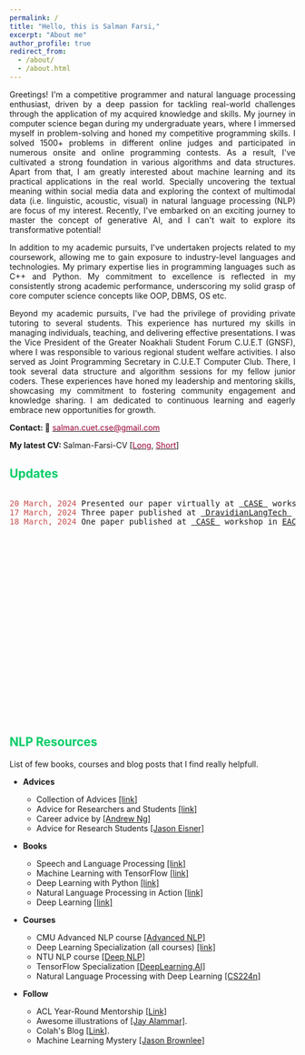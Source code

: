 ```yaml
---
permalink: /
title: "Hello, this is Salman Farsi,"
excerpt: "About me"
author_profile: true
redirect_from: 
  - /about/
  - /about.html
---
```


<p align="justify">
Greetings! I'm a competitive programmer and natural language processing enthusiast, driven by a deep passion for tackling real-world challenges through the application of my acquired knowledge and skills. My journey in computer science began during my undergraduate years, where I immersed myself in problem-solving and honed my competitive programming skills. I solved 1500+ problems in different online judges and participated in numerous onsite and online programming contests. As a result, I've cultivated a strong foundation in various algorithms and data structures. Apart from that, I am greatly interested about machine learning and its practical applications in the real world. Specially uncovering the textual meaning within social media data and exploring the context of multimodal data (i.e. linguistic, acoustic, visual) in natural language processing (NLP) are focus of my interest. Recently, I've embarked on an exciting journey to master the concept of generative AI, and I can't wait to explore its transformative potential!
</p>

<p align="justify">
In addition to my academic pursuits, I've undertaken projects related to my coursework, allowing me to gain exposure to industry-level languages and technologies. My primary expertise lies in programming languages such as C++ and Python. My commitment to excellence is reflected in my consistently strong academic performance, underscoring my solid grasp of core computer science concepts like OOP, DBMS, OS etc. 
</p>

<p align="justify">
Beyond my academic pursuits, I've had the privilege of providing private tutoring to several students. This experience has nurtured my skills in managing individuals, teaching, and delivering effective presentations. I was the Vice President of the Greater Noakhali Student Forum C.U.E.T (GNSF), where I was responsible to various regional student welfare activities. I also served as Joint Programming Secretary in C.U.E.T Computer Club. There, I took several data structure and algorithm sessions for my fellow junior coders. These experiences have honed my leadership and mentoring skills, showcasing my commitment to fostering community engagement and knowledge sharing. I am dedicated to continuous learning and eagerly embrace new opportunities for growth. 
</p> 


<b>Contact: 📧</b> [<font color= "#990033" >salman.cuet.cse@gmail.com</font>](salman.cuet.cse@gmail.com)

<b>My latest CV: </b> Salman-Farsi-CV [<a href="https://drive.google.com/file/d/1cFNL3UMEgUtrt-aIO4dmX68o56HJe0JV/view?usp=sharing"><font color="#990033">Long</font></a>, <a href="https://drive.google.com/file/d/1cFNL3UMEgUtrt-aIO4dmX68o56HJe0JV/view?usp=sharing"><font color="#990033">Short</font></a>]


## <font color="#00cc66"> Updates </font>
<div style="height: 400px; overflow: auto;">
<pre>
<span style="color:rgb(201, 76, 76)">20 March, 2024</span> Presented our paper virtually at <a href = "https://emw.ku.edu.tr/case-2024/"> CASE </a> workshop in <a href="https://2024.eacl.org/">EACL-2024</a> [<a href = "https://twitter.com/caseworkshop/status/1771137001288323256"> Link </a> 
<span style="color:rgb(201, 76, 76)">17 March, 2024</span> Three paper published at <a href = "https://sites.google.com/view/dravidianlangtech-2024/"> DravidianLangTech </a> workshop in <a href="https://2024.eacl.org/">EACL-2024</a>.
<span style="color:rgb(201, 76, 76)">18 March, 2024</span> One paper published at <a href = "https://emw.ku.edu.tr/case-2024/"> CASE </a> workshop in <a href="https://2024.eacl.org/">EACL-2024</a>.
</pre>
</div>

## <font color="#00cc66"> NLP Resources </font>   
List of few books, courses and blog posts that I find really helpfull.

* **Advices**
   * Collection of Advices [[link]](http://taoxie.cs.illinois.edu/advice.htm)
   * Advice for Researchers and Students [[link]](https://homes.cs.washington.edu/~mernst/advice/#all-students)
   * Career advice by [[Andrew Ng]](https://www.youtube.com/watch?v=733m6qBH-jI&t=655s&ab_channel=stanfordonline)
   * Advice for Research Students [[Jason Eisner]](https://www.cs.jhu.edu/~jason/advice/)

* **Books**
   * Speech and Language Processing [[link]](https://web.stanford.edu/~jurafsky/slp3/)
   * Machine Learning with TensorFlow [[link]](https://www.manning.com/books/machine-learning-with-tensorflow-second-edition)
   * Deep Learning with Python [[link]](https://www.manning.com/books/deep-learning-with-python)
   * Natural Language Processing in Action [[link]](https://www.manning.com/books/natural-language-processing-in-action)
   * Deep Learning [[link]](https://www.deeplearningbook.org/)

* **Courses**
   * CMU Advanced NLP course [[Advanced NLP]](http://www.phontron.com/class/anlp2021/index.html)   
   * Deep Learning Specialization (all courses) [[link]](https://www.coursera.org/specializations/deep-learning)
   * NTU NLP course [[Deep NLP]](https://ntunlpsg.github.io/ce7455_deep-nlp-20/)
   * TensorFlow Specialization [[DeepLearning.AI]](https://www.coursera.org/professional-certificates/tensorflow-in-practice)
   * Natural Language Processing with Deep Learning [[CS224n]](http://web.stanford.edu/class/cs224n/)

* **Follow**
   * ACL Year-Round Mentorship [[Link]](https://mentorship.aclweb.org/Home.html)   
   * Awesome illustrations of [[Jay Alammar]](http://jalammar.github.io/).
   * Colah's Blog [[Link]](http://colah.github.io/).
   * Machine Learning Mystery [[Jason Brownlee]](https://machinelearningmastery.com/category/natural-language-processing/)
   
